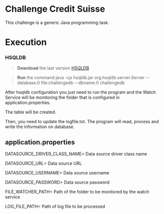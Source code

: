 # Challenge Credit Suisse

This challenge is a generic Java programming task.

# Execution

### HSQLDB

> **Download** the last version [HSQLDB](http://hsqldb.org/)

> **Run** the command java -cp hsqldb.jar org.hsqldb.server.Server --database.0 file:challengedb --dbname.0 challengedb

After hsqldb configuration you just need to run the program and the Watch Service will be monitoring the folder that is configured in application.properties.

The table will be created. 

Then, you need to update the logfile.txt. The program will read, process and write the information on database.



## application.properties

DATASOURCE_DRIVER_CLASS_NAME= Data source driver class name

DATASOURCE_URL= Data source URL

DATASOURCE_USERNAME= Data source username

DATASOURCE_PASSWORD= Data source password

FILE_WATCHER_PATH= Path of the folder to be monitored by the watch service 

LOG_FILE_PATH= Path of log file to be processed
